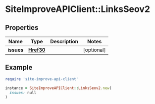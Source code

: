 # SiteImproveAPIClient::LinksSeov2

## Properties

| Name | Type | Description | Notes |
| ---- | ---- | ----------- | ----- |
| **issues** | [**Href30**](Href30.md) |  | [optional] |

## Example

```ruby
require 'site-improve-api-client'

instance = SiteImproveAPIClient::LinksSeov2.new(
  issues: null
)
```

